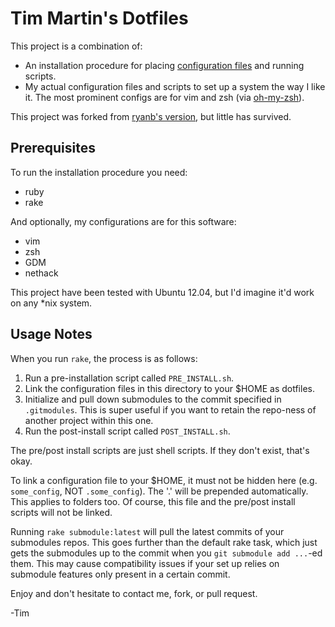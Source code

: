 Tim Martin's Dotfiles
=====================

This project is a combination of:
* An installation procedure for placing [configuration files](http://en.wikipedia.org/wiki/Configuration_file) and running scripts.
* My actual configuration files and scripts to set up a system the way I like it. The most prominent configs are for vim and zsh (via [oh-my-zsh](../robbyrussell/oh-my-zsh)).

This project was forked from [ryanb's version](../ryanb/dotfiles), but little has survived.

Prerequisites
------------

To run the installation procedure you need:
* ruby
* rake

And optionally, my configurations are for this software:
* vim
* zsh
* GDM
* nethack

This project have been tested with Ubuntu 12.04, but I'd imagine it'd work on
any \*nix system.


Usage Notes
-----------

When you run `rake`, the process is as follows:

1. Run a pre-installation script called `PRE_INSTALL.sh`.
2. Link the configuration files in this directory to your $HOME as dotfiles.
3. Initialize and pull down submodules to the commit specified in `.gitmodules`.
   This is super useful if you want to retain the repo-ness of another project
   within this one.
4. Run the post-install script called `POST_INSTALL.sh`.

The pre/post install scripts are just shell scripts. If they don't exist, that's
okay.

To link a configuration file to your $HOME, it must not be hidden here (e.g.
`some_config`, NOT `.some_config`). The '.' will be prepended automatically.
This applies to folders too. Of course, this file and the pre/post install
scripts will not be linked.

Running `rake submodule:latest` will pull the latest commits of your submodules
repos. This goes further than the default rake task, which just gets the
submodules up to the commit when you `git submodule add ...`-ed them.  This may
cause compatibility issues if your set up relies on submodule features only
present in a certain commit.

Enjoy and don't hesitate to contact me, fork, or pull request.

-Tim
